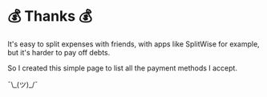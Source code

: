 # 💰 Thanks 💰

It's easy to split expenses with friends, with apps like SplitWise for example, but it's harder to pay off debts.

So I created this simple page to list all the payment methods I accept.

¯\\\_(ツ)\_/¯

